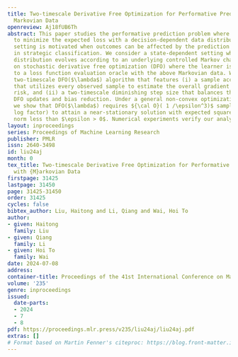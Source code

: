 ```yaml
---
title: Two-timescale Derivative Free Optimization for Performative Prediction with
  Markovian Data
openreview: Aj18fUB6Th
abstract: This paper studies the performative prediction problem where a learner aims
  to minimize the expected loss with a decision-dependent data distribution. Such
  setting is motivated when outcomes can be affected by the prediction model, e.g.,
  in strategic classification. We consider a state-dependent setting where the data
  distribution evolves according to an underlying controlled Markov chain. We focus
  on stochastic derivative free optimization (DFO) where the learner is given access
  to a loss function evaluation oracle with the above Markovian data. We propose a
  two-timescale DFO($\lambda$) algorithm that features (i) a sample accumulation mechanism
  that utilizes every observed sample to estimate the overall gradient of performative
  risk, and (ii) a two-timescale diminishing step size that balances the rates of
  DFO updates and bias reduction. Under a general non-convex optimization setting,
  we show that DFO($\lambda$) requires ${\cal O}( 1 /\epsilon^3)$ samples (up to a
  log factor) to attain a near-stationary solution with expected squared gradient
  norm less than $\epsilon > 0$. Numerical experiments verify our analysis.
layout: inproceedings
series: Proceedings of Machine Learning Research
publisher: PMLR
issn: 2640-3498
id: liu24aj
month: 0
tex_title: Two-timescale Derivative Free Optimization for Performative Prediction
  with {M}arkovian Data
firstpage: 31425
lastpage: 31450
page: 31425-31450
order: 31425
cycles: false
bibtex_author: Liu, Haitong and Li, Qiang and Wai, Hoi To
author:
- given: Haitong
  family: Liu
- given: Qiang
  family: Li
- given: Hoi To
  family: Wai
date: 2024-07-08
address:
container-title: Proceedings of the 41st International Conference on Machine Learning
volume: '235'
genre: inproceedings
issued:
  date-parts:
  - 2024
  - 7
  - 8
pdf: https://proceedings.mlr.press/v235/liu24aj/liu24aj.pdf
extras: []
# Format based on Martin Fenner's citeproc: https://blog.front-matter.io/posts/citeproc-yaml-for-bibliographies/
---
```

